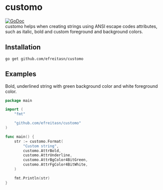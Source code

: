 # customo
[![GoDoc](https://godoc.org/github.com/efreitasn/customo?status.svg)](https://godoc.org/github.com/efreitasn/customo)  
customo helps when creating strings using ANSI escape codes attributes, such as italic, bold and custom foreground and background colors.

## Installation
```shell
go get github.com/efreitasn/customo
```

## Examples
Bold, underlined string with green background color and white foreground color.

```go
package main

import (
	"fmt"

	"github.com/efreitasn/customo"
)

func main() {
	str := customo.Format(
		"Custom string",
		customo.AttrBold,
		customo.AttrUnderline,
		customo.AttrBgColor4BitGreen,
		customo.AttrFgColor4BitWhite,
	)

	fmt.Println(str)
}
```